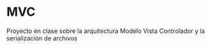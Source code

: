 # MVC
Proyecto en clase sobre la arquitectura Modelo Vista Controlador y la serialización de archivos
